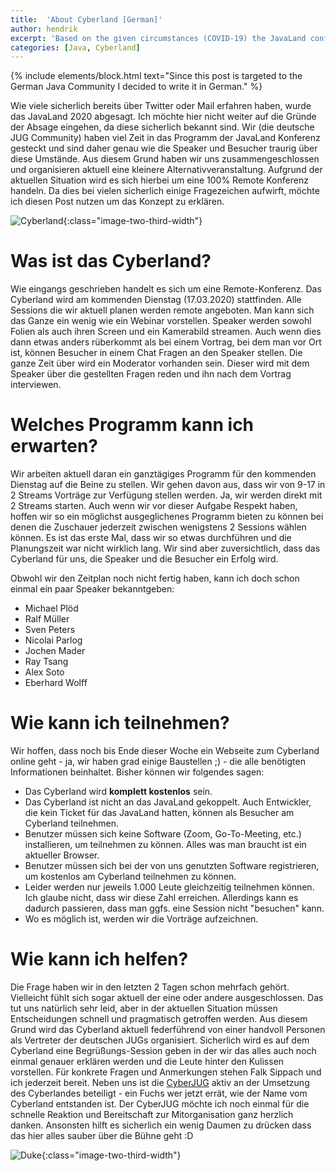 ```yaml
---
title:  'About Cyberland [German]'
author: hendrik
excerpt: 'Based on the given circumstances (COVID-19) the JavaLand conferences has been canceled. This was the only solution that made sense for the organizers. We can understand that a lot of visitors and speakers are sad about this news. Based on this the German JUG community is organzing a 100% remote conference called Cyberland'
categories: [Java, Cyberland]
---
```


{% include elements/block.html text="Since this post is targeted to the German Java Community I decided to write it in German." %}

Wie viele sicherlich bereits über Twitter oder Mail erfahren haben, wurde das JavaLand 2020 abgesagt. Ich möchte hier nicht weiter auf die Gründe der Absage eingehen, da diese sicherlich bekannt sind. Wir (die deutsche JUG Community) haben viel Zeit in das Programm der JavaLand Konferenz gesteckt und sind daher genau wie die Speaker und Besucher traurig über diese Umstände. Aus diesem Grund haben wir uns zusammengeschlossen und organisieren aktuell eine kleinere Alternativveranstaltung. Aufgrund der aktuellen Situation wird es sich hierbei um eine 100% Remote Konferenz handeln. Da dies bei vielen sicherlich einige Fragezeichen aufwirft, möchte ich diesen Post nutzen um das Konzept zu erklären.

![Cyberland](/posts/2020-03-12-cyberland/cyberland-logo.png){:class="image-two-third-width"}

# Was ist das Cyberland?

Wie eingangs geschrieben handelt es sich um eine Remote-Konferenz. Das Cyberland wird am kommenden Dienstag (17.03.2020) stattfinden. Alle Sessions die wir aktuell planen werden remote angeboten. Man kann sich das Ganze ein wenig wie ein Webinar vorstellen. Speaker werden sowohl Folien als auch ihren Screen und ein Kamerabild streamen. Auch wenn dies dann etwas anders rüberkommt als bei einem Vortrag, bei dem man vor Ort ist, können Besucher in einem Chat Fragen an den Speaker stellen. Die ganze Zeit über wird ein Moderator vorhanden sein. Dieser wird mit dem Speaker über die gestellten Fragen reden und ihn nach dem Vortrag interviewen.

# Welches Programm kann ich erwarten?

Wir arbeiten aktuell daran ein ganztägiges Programm für den kommenden Dienstag auf die Beine zu stellen. Wir gehen davon aus, dass wir von 9-17 in 2 Streams Vorträge zur Verfügung stellen werden. Ja, wir werden direkt mit 2 Streams starten. Auch wenn wir vor dieser Aufgabe Respekt haben, hoffen wir so ein möglichst ausgeglichenes Programm bieten zu können bei denen die Zuschauer jederzeit zwischen wenigstens 2 Sessions wählen können. Es ist das erste Mal, dass wir so etwas durchführen und die Planungszeit war nicht wirklich lang. Wir sind aber zuversichtlich, dass das Cyberland für uns, die Speaker und die Besucher ein Erfolg wird.

Obwohl wir den Zeitplan noch nicht fertig haben, kann ich doch schon einmal ein paar Speaker bekanntgeben:

* Michael Plöd
* Ralf Müller
* Sven Peters
* Nicolai Parlog
* Jochen Mader
* Ray Tsang
* Alex Soto
* Eberhard Wolff

# Wie kann ich teilnehmen?

Wir hoffen, dass noch bis Ende dieser Woche ein Webseite zum Cyberland online geht - ja, wir haben grad einige Baustellen ;) - die alle benötigten Informationen beinhaltet. Bisher können wir folgendes sagen:

* Das Cyberland wird __komplett kostenlos__ sein.
* Das Cyberland ist nicht an das JavaLand gekoppelt. Auch Entwickler, die kein Ticket für das JavaLand hatten, können als Besucher am Cyberland teilnehmen.
* Benutzer müssen sich keine Software (Zoom, Go-To-Meeting, etc.) installieren, um teilnehmen zu können. Alles was man braucht ist ein aktueller Browser.
* Benutzer müssen sich bei der von uns genutzten Software registrieren, um kostenlos am Cyberland teilnehmen zu können.
* Leider werden nur jeweils 1.000 Leute gleichzeitig teilnehmen können. Ich glaube nicht, dass wir diese Zahl erreichen. Allerdings kann es dadurch passieren, dass man ggfs. eine Session nicht "besuchen" kann.
* Wo es möglich ist, werden wir die Vorträge aufzeichnen.

# Wie kann ich helfen?

Die Frage haben wir in den letzten 2 Tagen schon mehrfach gehört. Vielleicht fühlt sich sogar aktuell der eine oder andere ausgeschlossen. Das tut uns natürlich sehr leid, aber in der aktuellen Situation müssen Entscheidungen schnell und pragmatisch getroffen werden. Aus diesem Grund wird das Cyberland aktuell federführend von einer handvoll Personen als Vertreter der deutschen JUGs organisiert. Sicherlich wird es auf dem Cyberland eine Begrüßungs-Session geben in der wir das alles auch noch einmal genauer erklären werden und die Leute hinter den Kulissen vorstellen. Für konkrete Fragen und Anmerkungen stehen Falk Sippach und ich jederzeit bereit. Neben uns ist die [CyberJUG](https://twitter.com/cyberjug) aktiv an der Umsetzung des Cyberlandes beteiligt - ein Fuchs wer jetzt errät, wie der Name vom Cyberland entstanden ist. Der CyberJUG möchte ich noch einmal für die schnelle Reaktion und Bereitschaft zur Mitorganisation ganz herzlich danken. Ansonsten hilft es sicherlich ein wenig Daumen zu drücken dass das hier alles sauber über die Bühne geht :D

![Duke](/posts/2020-03-12-cyberland/duke-love.png){:class="image-two-third-width"}
